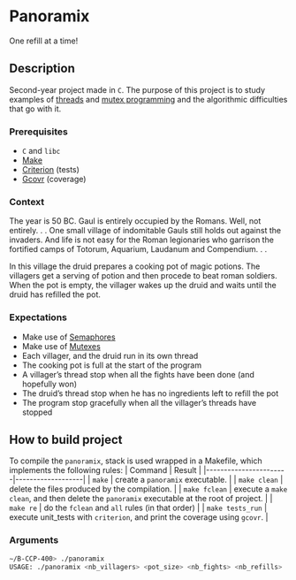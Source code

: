 # Panoramix

One refill at a time!

## Description

Second-year project made in `C`. The purpose of this project is to study examples of [threads](https://www.geeksforgeeks.org/multithreading-in-c/)
and [mutex programming](https://www.geeksforgeeks.org/mutex-lock-for-linux-thread-synchronization/) and the algorithmic difficulties that go with it.

### Prerequisites
* `C` and `libc`
* [Make](https://www.gnu.org/software/make/)
* [Criterion](https://github.com/Snaipe/Criterion) (tests)
* [Gcovr](https://gcovr.com/en/stable/) (coverage)

### Context
The year is 50 BC. Gaul is entirely occupied by the Romans. Well, not entirely. . . One small village of indomitable
Gauls still holds out against the invaders. And life is not easy for the Roman legionaries who
garrison the fortified camps of Totorum, Aquarium, Laudanum and Compendium. . .


In this village the druid prepares a cooking pot of magic potions. The villagers get a serving of potion and
then procede to beat roman soldiers. When the pot is empty, the villager wakes up the druid and waits until
the druid has refilled the pot.

### Expectations
* Make use of [Semaphores](https://www.geeksforgeeks.org/use-posix-semaphores-c/)
* Make use of [Mutexes](https://www.geeksforgeeks.org/mutex-lock-for-linux-thread-synchronization/)
* Each villager, and the druid run in its own thread
* The cooking pot is full at the start of the program
* A villager’s thread stop when all the fights have been done (and hopefully won)
* The druid’s thread stop when he has no ingredients left to refill the pot
* The program stop gracefully when all the villager’s threads have stopped

## How to build project
To compile the `panoramix`, stack is used wrapped in a Makefile, which implements the following rules:
|   Command             |   Result          |
|-----------------------|-------------------|
|   `make`              | create a `panoramix` executable. |
|   `make clean`        | delete the files produced by the compilation. |
|   `make fclean`       | execute a `make clean`, and then delete the `panoramix` executable at the root of project. |
|   `make re`           | do the `fclean` and `all` rules (in that order) |
|   `make tests_run`    | execute unit_tests with `criterion`, and print the coverage using `gcovr`. |

### Arguments
```sh
∼/B-CCP-400> ./panoramix
USAGE: ./panoramix <nb_villagers> <pot_size> <nb_fights> <nb_refills>
```
